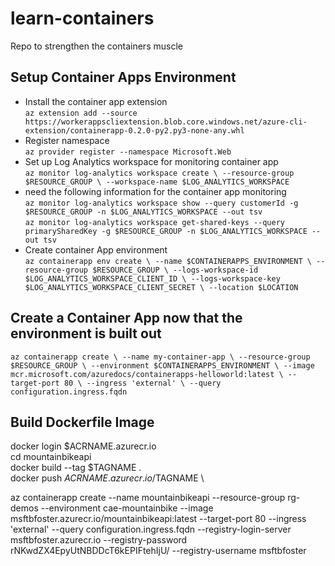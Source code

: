 # learn-containers
Repo to strengthen the containers muscle


## Setup Container Apps Environment
  - Install the container app extension \
  `az extension add --source https://workerappscliextension.blob.core.windows.net/azure-cli-extension/containerapp-0.2.0-py2.py3-none-any.whl`
  - Register namespace \
  `az provider register --namespace Microsoft.Web`
  - Set up Log Analytics workspace for monitoring container app \
  `az monitor log-analytics workspace create \
  --resource-group $RESOURCE_GROUP \
  --workspace-name $LOG_ANALYTICS_WORKSPACE`
  - need the following information for the container app monitoring \
  `az monitor log-analytics workspace show --query customerId -g $RESOURCE_GROUP -n $LOG_ANALYTICS_WORKSPACE --out tsv` \
  `az monitor log-analytics workspace get-shared-keys --query primarySharedKey -g $RESOURCE_GROUP -n $LOG_ANALYTICS_WORKSPACE --out tsv` 
 - Create container App environment \
 `az containerapp env create \
  --name $CONTAINERAPPS_ENVIRONMENT \
  --resource-group $RESOURCE_GROUP \
  --logs-workspace-id $LOG_ANALYTICS_WORKSPACE_CLIENT_ID \
  --logs-workspace-key $LOG_ANALYTICS_WORKSPACE_CLIENT_SECRET \
  --location $LOCATION`
  
## Create a Container App now that the environment is built out 
`az containerapp create \
  --name my-container-app \
  --resource-group $RESOURCE_GROUP \
  --environment $CONTAINERAPPS_ENVIRONMENT \
  --image mcr.microsoft.com/azuredocs/containerapps-helloworld:latest \
  --target-port 80 \
  --ingress 'external' \
  --query configuration.ingress.fqdn`

## Build Dockerfile Image
docker login $ACRNAME.azurecr.io \
cd mountainbikeapi \
docker build --tag $TAGNAME . \
docker push $ACRNAME.azurecr.io/$TAGNAME  \
    
  
  
  
az containerapp create --name mountainbikeapi --resource-group rg-demos --environment cae-mountainbike  --image msftbfoster.azurecr.io/mountainbikeapi:latest  --target-port 80 --ingress 'external' --query configuration.ingress.fqdn --registry-login-server msftbfoster.azurecr.io --registry-password rNKwdZX4EpyUtNBDDcT6kEPIFtehIjU/ --registry-username msftbfoster
